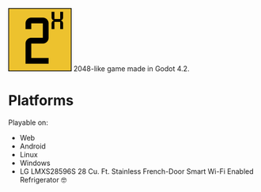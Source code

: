 <img src="assets/textures/icon.png" width="128">
2048-like game made in Godot 4.2.

# Platforms
Playable on:
- Web
- Android
- Linux
- Windows
- LG LMXS28596S 28 Cu. Ft. Stainless French-Door Smart Wi-Fi Enabled Refrigerator 🤓
